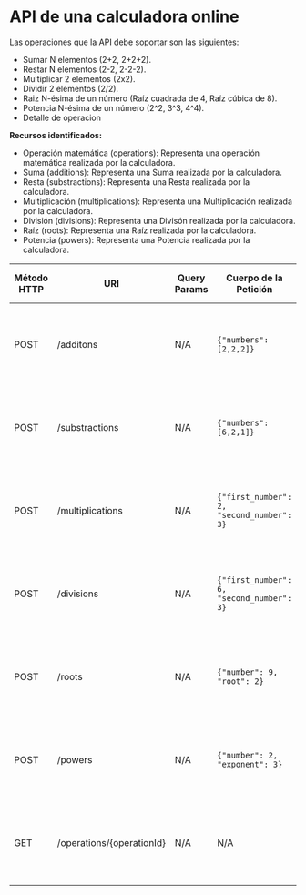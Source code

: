 # API de una calculadora online

Las operaciones que la API debe soportar son las siguientes:
- Sumar N elementos (2+2, 2+2+2).
- Restar N elementos (2-2, 2-2-2).
- Multiplicar 2 elementos (2x2).
- Dividir 2 elementos (2/2).
- Raiz N-ésima de un número (Raíz cuadrada de 4, Raíz cúbica de 8).
- Potencia N-ésima de un número (2^2, 3^3, 4^4).
- Detalle de operacion

**Recursos identificados:**
- Operación matemática (operations): Representa una operación matemática realizada por la calculadora.
- Suma (additions): Representa una Suma realizada por la calculadora.
- Resta (substractions): Representa una Resta realizada por la calculadora.
- Multiplicación (multiplications): Representa una Multiplicación realizada por la calculadora.
- División (divisions): Representa una Divisón realizada por la calculadora.
- Raíz (roots): Representa una Raíz realizada por la calculadora.
- Potencia (powers): Representa una Potencia realizada por la calculadora.

| Método HTTP         | URI                           | Query Params  | Cuerpo de la Petición                       | Cuerpo de la Respuesta                                                                         | Códigos de Respuesta                                      |
|---------------------|-------------------------------|---------------|---------------------------------------------|------------------------------------------------------------------------------------------------|-----------------------------------------------------------|
| POST                | /additons                     | N/A           | `{"numbers": [2,2,2]}`                      | `{"operationId": 1, "result": 6}`                                                              | 200 OK<br/>400 Bad Request<br/>500 Internal Server Error  |
| POST                | /substractions                | N/A           | `{"numbers": [6,2,1]}`                      | `{"operationId": 2, "result": 3}`                                                              | 200 OK<br/>400 Bad Request<br/>500 Internal Server Error  |
| POST                | /multiplications              | N/A           | `{"first_number": 2, "second_number": 3}`   | `{"operationId": 3, "result": 6}`                                                              | 200 OK<br/>400 Bad Request<br/>500 Internal Server Error  |
| POST                | /divisions                    | N/A           | `{"first_number": 6, "second_number": 3}`   | `{"operationId": 4, "result": 2}`                                                              | 200 OK<br/>400 Bad Request<br/>500 Internal Server Error  |
| POST                | /roots                        | N/A           | `{"number": 9, "root": 2}`                  | `{"operationId": 5, "result": 3}`                                                              | 200 OK<br/>400 Bad Request<br/>500 Internal Server Error  |
| POST                | /powers                       | N/A           | `{"number": 2, "exponent": 3}`              | `{"operationId": 6, "result": 8}`                                                              | 200 OK<br/>400 Bad Request<br/>500 Internal Server Error  |
| GET                 | /operations/{operationId}     | N/A           | N/A                                         | `{"opearationId": 5, "operation": "root", "details": [{"number": 9, "root": 2, "result": 3}]}` | 200 OK<br/>404 Not Found<br/>500 Internal Server Error    |

